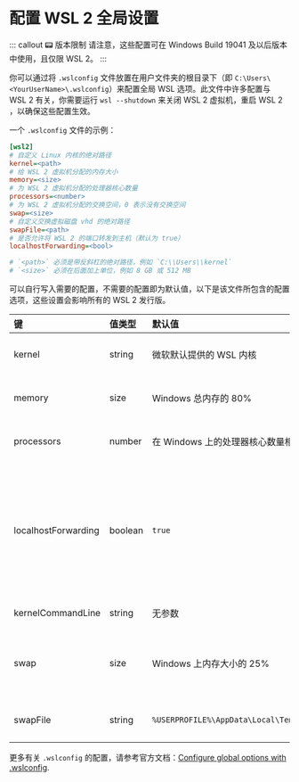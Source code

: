 # 配置 WSL 2 全局设置 <a href="https://github.com/Diffumist"><Badge text="@Diffumist" vertical="middle"/></a>

::: callout 📟 版本限制
请注意，这些配置可在 Windows Build 19041 及以后版本中使用，且仅限 WSL 2。
:::

你可以通过将 `.wslconfig` 文件放置在用户文件夹的根目录下（即 `C:\Users\<YourUserName>\.wslconfig`）来配置全局 WSL 选项。此文件中许多配置与 WSL 2 有关，你需要运行 `wsl --shutdown` 来关闭 WSL 2 虚拟机，重启 WSL 2 ，以确保这些配置生效。

一个 `.wslconfig` 文件的示例：

```ini
[wsl2]
# 自定义 Linux 内核的绝对路径
kernel=<path>
# 给 WSL 2 虚拟机分配的内存大小
memory=<size>
# 为 WSL 2 虚拟机分配的处理器核心数量
processors=<number>
# 为 WSL 2 虚拟机分配的交换空间，0 表示没有交换空间
swap=<size>
# 自定义交换虚拟磁盘 vhd 的绝对路径
swapFile=<path>
# 是否允许将 WSL 2 的端口转发到主机（默认为 true）
localhostForwarding=<bool>

# `<path>` 必须是带反斜杠的绝对路径，例如 `C:\\Users\\kernel`
# `<size>` 必须在后面加上单位，例如 8 GB 或 512 MB
```

可以自行写入需要的配置，不需要的配置即为默认值，以下是该文件所包含的配置选项，这些设置会影响所有的 WSL 2 发行版。

| 键                  | 值类型  | 默认值                                       | 备注                                                                                                               |
| :------------------ | :------ | :------------------------------------------- | :----------------------------------------------------------------------------------------------------------------- |
| kernel              | string  | 微软默认提供的 WSL 内核                      | 连接到自定义 Linux 内核的绝对路径                                                                                  |
| memory              | size    | Windows 总内存的 80%                         | 给 WSL 2 虚拟机分配的内存大小                                                                                      |
| processors          | number  | 在 Windows 上的处理器核心数量相同            | 为 WSL 2 虚拟机分配的处理器核心数量                                                                                |
| localhostForwarding | boolean | `true`                                       | 是否通过 localhost:port 将绑定到 WSL 2 虚拟机中的通配符或 localhost 的端口连接到主机 (允许 WSL 2 的端口转发到主机) |
| kernelCommandLine   | string  | 无参数                                       | 额外的内核命令行参数                                                                                               |
| swap                | size    | Windows 上内存大小的 25%                     | 为 WSL 2 虚拟机分配的交换空间，0 表示没有交换空间                                                                  |
| swapFile            | string  | `%USERPROFILE%\AppData\Local\Temp\swap.vhdx` | 交换虚拟磁盘 vhd 的绝对路径                                                                                        |

更多有关 `.wslconfig` 的配置，请参考官方文档：[Configure global options with .wslconfig](https://docs.microsoft.com/en-us/windows/wsl/wsl-config#configure-global-options-with-wslconfig).
